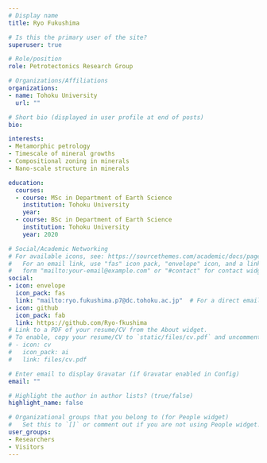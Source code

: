 ```yaml
---
# Display name
title: Ryo Fukushima

# Is this the primary user of the site?
superuser: true

# Role/position
role: Petrotectonics Research Group

# Organizations/Affiliations
organizations:
- name: Tohoku University
  url: ""

# Short bio (displayed in user profile at end of posts)
bio: 

interests:
- Metamorphic petrology
- Timescale of mineral growths
- Compositional zoning in minerals
- Nano-scale structure in minerals

education:
  courses:
  - course: MSc in Department of Earth Science
    institution: Tohoku University
    year:
  - course: BSc in Department of Earth Science
    institution: Tohoku University
    year: 2020

# Social/Academic Networking
# For available icons, see: https://sourcethemes.com/academic/docs/page-builder/#icons
#   For an email link, use "fas" icon pack, "envelope" icon, and a link in the
#   form "mailto:your-email@example.com" or "#contact" for contact widget.
social:
- icon: envelope
  icon_pack: fas
  link: "mailto:ryo.fukushima.p7@dc.tohoku.ac.jp"  # For a direct email link, use "mailto:ryo.fukushima.p7@dc.tohoku.ac.jp".
- icon: github
  icon_pack: fab
  link: https://github.com/Ryo-fkushima
# Link to a PDF of your resume/CV from the About widget.
# To enable, copy your resume/CV to `static/files/cv.pdf` and uncomment the lines below.
# - icon: cv
#   icon_pack: ai
#   link: files/cv.pdf

# Enter email to display Gravatar (if Gravatar enabled in Config)
email: ""

# Highlight the author in author lists? (true/false)
highlight_name: false

# Organizational groups that you belong to (for People widget)
#   Set this to `[]` or comment out if you are not using People widget.
user_groups:
- Researchers
- Visitors
---
```



